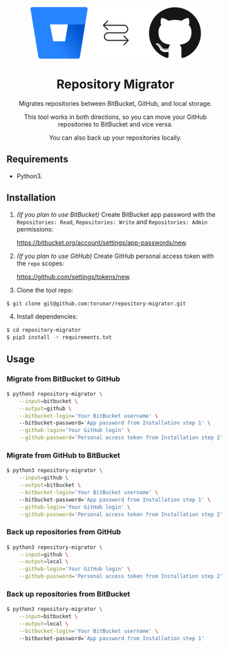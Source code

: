 <center>

![](img/logo.png)

# Repository Migrator

Migrates repositories between BitBucket, GitHub, and local storage.

This tool works in both directions, so you can move your GitHub repositories to BitBucket and vice versa.

You can also back up your repositories locally. 

</center>

## Requirements

* Python3.

## Installation

1. _(If you plan to use BitBucket)_ Create BitBucket app password with the `Repositories: Read`, `Repositories: Write` and `Repositories: Admin` permissions: 

    https://bitbucket.org/account/settings/app-passwords/new.
3. _(If you plan to use GitHub)_ Create GitHub personal access token with the `repo` scopes:

    https://github.com/settings/tokens/new.
4. Clone the tool repo:
```bash
$ git clone git@github.com:torunar/repository-migrator.git
```
4. Install dependencies:
```bash
$ cd repository-migrator
$ pip3 install -r requirements.txt
```

## Usage

### Migrate from BitBucket to GitHub
```bash
$ python3 repository-migrator \
    --input=bitbucket \
    --output=github \
    --bitbucket-login='Your BitBucket username' \ 
    --bitbucket-password='App password from Installation step 1' \
    --github-login='Your GitHub login' \
    --github-password='Personal access token from Installation step 2' 
```
    
### Migrate from GitHub to BitBucket 
```bash
$ python3 repository-migrator \
    --input=github \
    --output=bitbucket \
    --bitbucket-login='Your BitBucket username' \ 
    --bitbucket-password='App password from Installation step 1' \
    --github-login='Your GitHub login' \
    --github-password='Personal access token from Installation step 2' 
```

### Back up repositories from GitHub
```bash
$ python3 repository-migrator \
    --input=github \
    --output=local \
    --github-login='Your GitHub login' \
    --github-password='Personal access token from Installation step 2' 
```

### Back up repositories from BitBucket 
```bash
$ python3 repository-migrator \
    --input=bitbucket \
    --output=local \
    --bitbucket-login='Your BitBucket username' \ 
    --bitbucket-password='App password from Installation step 1'  
```